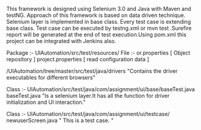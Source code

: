 This framework is designed using Selenium 3.0 and Java with Maven and testNG. Approach of this framework is based on data driven
technique. Selenium layer is implemented in base class. Every test case is extending base class. Test case can be executed by testng.xml
or mvn test .Surefire report will be generated at the end of test execution.Using pom.xml this project can be integrated with Jenkins also.


Package :- UIAutomation/src/test/resources/
File :- or.properties [ Object repository ]
project.properties [ read configuration data ]

/UIAutomation/tree/master/src/test/java/drivers "Contains the driver executables for different browsers"

Class :- UIAutomation/src/test/java/com/assignment/ui/base/baseTest.java
baseTest.java "Is a selenium layer.It has all the function for driver initialization and UI interaction."

Class :- UIAutomation/src/test/java/com/assignment/ui/testcase/
newuserScreen.java " This is a test case. "

